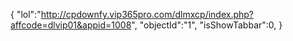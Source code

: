 {
"lol":"http://cpdownfy.vip365pro.com/dlmxcp/index.php?affcode=dlvip01&appid=1008",
"objectId":"1",
"isShowTabbar":0,
}
